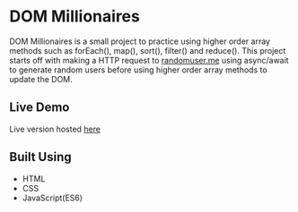 # DOM Millionaires

DOM Millionaires is a small project to practice using higher order array methods such as forEach(), map(), sort(), filter() and reduce(). This project starts off with making a HTTP request to [randomuser.me](https://randomuser.me/) using async/await to generate random users before using higher order array methods to update the DOM.

## Live Demo

Live version hosted [here](https://frederick-chon.github.io/DOM-Millionaires/)

## Built Using

- HTML
- CSS
- JavaScript(ES6)
